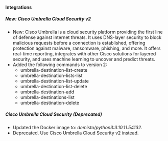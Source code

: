 #### Integrations

##### New: Cisco Umbrella Cloud Security v2

- New: Cisco Umbrella is a cloud security platform providing the first line of defense against internet threats. It uses DNS-layer security to block malicious requests before a connection is established, offering protection against malware, ransomware, phishing, and more. It offers real-time reporting, integrates with other Cisco solutions for layered security, and uses machine learning to uncover and predict threats.
- Added the following commands to version 2:
  - umbrella-destination-list-create
  - umbrella-destination-lists-list
  - umbrella-destination-list-update
  - umbrella-destination-list-delete
  - umbrella-destination-add
  - umbrella-destinations-list
  - umbrella-destination-delete

##### Cisco Umbrella Cloud Security (Deprecated)
- Updated the Docker image to: *demisto/python3:3.10.11.54132*.
- Deprecated. Use Cisco Umbrella Cloud Security v2 instead.
